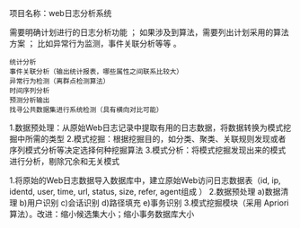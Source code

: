 项目名称：web日志分析系统

需要明确计划进行的日志分析功能 ；
如果涉及到算法，需要列出计划采用的算法方案 ；
比如异常行为监测，事件关联分析等等 。 

	统计分析
	事件关联分析（输出统计报表，哪些属性之间联系比较大）
	异常行为检测（离群点检测算法）
	时间序列分析
	预测分析输出
	找寻公共数据集进行系统检测（具有横向对比可能）


1.数据预处理：从原始Web日志记录中提取有用的日志数据，将数据转换为模式挖掘中所需的类型
2.模式挖掘：根据挖掘目的，如分类、聚类、关联规则发现或者序列模式分析等决定选择何种挖掘算法
3.模式分析：将模式挖掘发现出来的模式进行分析，剔除冗余和无关模式


1.将原始的Web日志数据导入数据库中，建立原始Web访问日志数据表（id, ip, identd, user, time, url, status, size, refer, agent组成 ）
2.数据预处理
    a)数据清理
    b)用户识别
    c)会话识别
    d)路径填充
    e)事务识别
3.模式挖掘模块（采用 Apriori 算法）。改进：缩小候选集大小；缩小事务数据库大小





